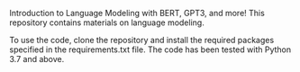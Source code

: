 Introduction to Language Modeling with BERT, GPT3, and more!
This repository contains materials  on language modeling.

To use the code, clone the repository and install the required packages specified in the requirements.txt file. The code has been tested with Python 3.7 and above.
